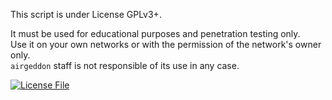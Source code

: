 This script is under License GPLv3+.

It must be used for educational purposes and penetration testing only. <br/>
Use it on your own networks or with the permission of the network's owner only.<br/>
`airgeddon` staff is not responsible of its use in any case.

[![License File][License File]](https://github.com/v1s1t0r1sh3r3/airgeddon/blob/master/License.md)

[License File]: http://gplv3.fsf.org/gplv3-127x51.png